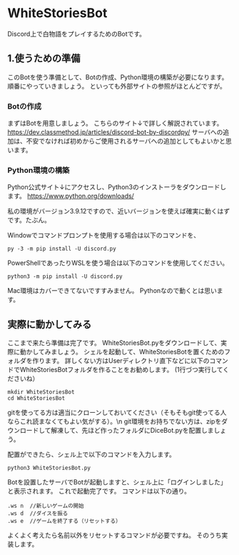 # WhiteStoriesBot
Discord上で白物語をプレイするためのBotです。

## 1.使うための準備
このBotを使う準備として、Botの作成、Python環境の構築が必要になります。
順番にやっていきましょう。
といっても外部サイトの参照がほとんどですが。

### Botの作成
まずはBotを用意しましょう。
こちらのサイト↓で詳しく解説されています。
https://dev.classmethod.jp/articles/discord-bot-by-discordpy/
サーバへの追加は、不安でなければ初めからご使用されるサーバへの追加としてもよいかと思います。

### Python環境の構築
Python公式サイト↓にアクセスし、Python3のインストーラをダウンロードします。
https://www.python.org/downloads/

私の環境がバージョン3.9.12ですので、近いバージョンを使えば確実に動くはずです。たぶん。

Windowでコマンドプロンプトを使用する場合は以下のコマンドを、
```
py -3 -m pip install -U discord.py
```

PowerShellであったりWSLを使う場合は以下のコマンドを使用してください。
```
python3 -m pip install -U discord.py
```
Mac環境はカバーできてないですすみません。
Pythonなので動くとは思います。

## 実際に動かしてみる
ここまで来たら準備は完了です。
WhiteStoriesBot.pyをダウンロードして、実際に動かしてみましょう。
シェルを起動して、WhiteStoriesBotを置くためのフォルダを作ります。
詳しくない方はUserディレクトリ直下などに以下のコマンドでWhiteStoriesBotフォルダを作ることをお勧めします。
(1行づつ実行してくださいね）
```
mkdir WhiteStoriesBot
cd WhiteStoriesBot
```

gitを使ってる方は適当にクローンしておいてください（そもそもgit使ってる人ならこれ読まなくてもよい気がする）。\n
git環境をお持ちでない方は、zipをダウンロードして解凍して、先ほど作ったフォルダにDiceBot.pyを配置しましょう。

配置ができたら、シェル上で以下のコマンドを入力します。
```
python3 WhiteStoriesBot.py
```
Botを設置したサーバでBotが起動しますと、シェル上に「ログインしました」と表示されます。
これで起動完了です。
コマンドは以下の通り。
```
.ws n  //新しいゲームの開始
.ws d  //ダイスを振る
.ws e  //ゲームを終了する（リセットする）
```
よくよく考えたら名前以外をリセットするコマンドが必要ですね。
そのうち実装します。
